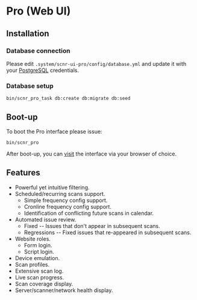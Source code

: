 # Pro (Web UI)

## Installation

### Database connection

Please edit `.system/scnr-ui-pro/config/database.yml` and update it with your
[PostgreSQL](https://www.postgresql.org/) credentials.

### Database setup

```
bin/scnr_pro_task db:create db:migrate db:seed
```

## Boot-up

To boot the Pro interface please issue:

```
bin/scnr_pro
```

After boot-up, you can [visit](http://localhost:9292) the interface via your
browser of choice.

## Features

* Powerful yet intuitive filtering.
* Scheduled/recurring scans support.
  * Simple frequency config support.
  * Cronline frequency config support.
  * Identification of conflicting future scans in calendar.
* Automated issue review.
  * Fixed -- Issues that don't appear in subsequent scans.
  * Regressions -- Fixed issues that re-appeared in subsequent scans.
* Website roles.
  * Form login.
  * Script login.
* Device emulation.
* Scan profiles.
* Extensive scan log.
* Live scan progress.
* Scan coverage display.
* Server/scanner/network health display.
